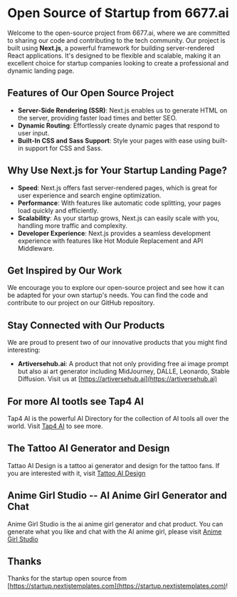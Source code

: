 # Open Source of Startup from 6677.ai
Welcome to the open-source project from 6677.ai, where we are committed to sharing our code and contributing to the tech community. Our project is built using **Next.js**, a powerful framework for building server-rendered React applications. It's designed to be flexible and scalable, making it an excellent choice for startup companies looking to create a professional and dynamic landing page.

## Features of Our Open Source Project
- **Server-Side Rendering (SSR)**: Next.js enables us to generate HTML on the server, providing faster load times and better SEO.
- **Dynamic Routing**: Effortlessly create dynamic pages that respond to user input.
- **Built-In CSS and Sass Support**: Style your pages with ease using built-in support for CSS and Sass.

## Why Use Next.js for Your Startup Landing Page?
- **Speed**: Next.js offers fast server-rendered pages, which is great for user experience and search engine optimization.
- **Performance**: With features like automatic code splitting, your pages load quickly and efficiently.
- **Scalability**: As your startup grows, Next.js can easily scale with you, handling more traffic and complexity.
- **Developer Experience**: Next.js provides a seamless development experience with features like Hot Module Replacement and API Middleware.

## Get Inspired by Our Work
We encourage you to explore our open-source project and see how it can be adapted for your own startup's needs. You can find the code and contribute to our project on our GitHub repository.

## Stay Connected with Our Products
We are proud to present two of our innovative products that you might find interesting:
- **Artiversehub.ai**: A product that not only providing free ai image prompt but also ai art generator including MidJourney, DALLE, Leonardo, Stable Diffusion. Visit us at [https://artiversehub.ai](https://artiversehub.ai)
  
## For more AI tootls see Tap4 AI

Tap4 AI is the powerful AI Directory for the collection of AI tools all over the world. Visit [Tap4 AI](https://tap4.ai) to see more.

## The Tattoo AI Generator and Design
Tattao AI Design is a tattoo ai generator and design for the tattoo fans. If you are interested with it, visit [Tattoo AI Design](https://tattooai.design)

## Anime Girl Studio -- AI Anime Girl Generator and Chat
Anime Girl Studio is the ai anime girl generator and chat product. You can generate what you like and chat with the AI anime girl, please visit [Anime Girl Studio](https://animegirl.studio)

## Thanks
Thanks for the startup open source from [https://startup.nextjstemplates.com](https://startup.nextjstemplates.com)!
